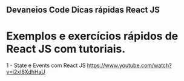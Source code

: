 ## Devaneios Code Dicas rápidas React JS

# Exemplos e exercícios rápidos de React JS com tutoriais.


1 - State e Events com React JS 
https://www.youtube.com/watch?v=i2xI8XdhHaU
